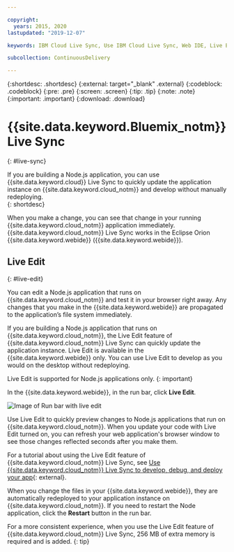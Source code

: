 ```yaml
---

copyright:
  years: 2015, 2020
lastupdated: "2019-12-07"

keywords: IBM Cloud Live Sync, Use IBM Cloud Live Sync, Web IDE, Live Edit

subcollection: ContinuousDelivery

---
```


{:shortdesc: .shortdesc}
{:external: target="_blank" .external}
{:codeblock: .codeblock}
{:pre: .pre}
{:screen: .screen}
{:tip: .tip}
{:note: .note}
{:important: .important}
{:download: .download}

# {{site.data.keyword.Bluemix_notm}} Live Sync
{: #live-sync}

If you are building a Node.js application, you can use {{site.data.keyword.cloud}} Live Sync to quickly update the application instance on {{site.data.keyword.cloud_notm}} and develop without manually redeploying.   
{: shortdesc}

When you make a change, you can see that change in your running {{site.data.keyword.cloud_notm}} application immediately. {{site.data.keyword.cloud_notm}} Live Sync works in the Eclipse Orion {{site.data.keyword.webide}} ({{site.data.keyword.webide}}). 

## Live Edit
{: #live-edit}

You can edit a Node.js application that runs on {{site.data.keyword.cloud_notm}} and test it in your browser right away. Any changes that you make in the {{site.data.keyword.webide}} are propagated to the application’s file system immediately.

If you are building a Node.js application that runs on {{site.data.keyword.cloud_notm}}, the Live Edit feature of {{site.data.keyword.cloud_notm}} Live Sync can quickly update the application instance. Live Edit is available in the {{site.data.keyword.webide}} only. You can use Live Edit to develop as you would on the desktop without redeploying.

Live Edit is supported for Node.js applications only.
{: important}

In the {{site.data.keyword.webide}}, in the run bar, click **Live Edit**.

![Image of Run bar with live edit](images/cloud-live-sync-light.png)

Use Live Edit to quickly preview changes to Node.js applications that run on {{site.data.keyword.cloud_notm}}. When you update your code with Live Edit turned on, you can refresh your web application's browser window to see those changes reflected seconds after you make them.

For a tutorial about using the Live Edit feature of {{site.data.keyword.cloud_notm}} Live Sync, see [Use {{site.data.keyword.cloud_notm}} Live Sync to develop, debug, and deploy your app](https://www.ibm.com/cloud/garage/tutorials/use-live-sync-to-develop-debug-and-deploy-your-app){: external}.

When you change the files in your {{site.data.keyword.webide}}, they are automatically redeployed to your application instance on {{site.data.keyword.cloud_notm}}. If you need to restart the Node application, click the **Restart** button in the run bar.

For a more consistent experience, when you use the Live Edit feature of {{site.data.keyword.cloud_notm}} Live Sync, 256 MB of extra memory is required and is added.
{: tip}

